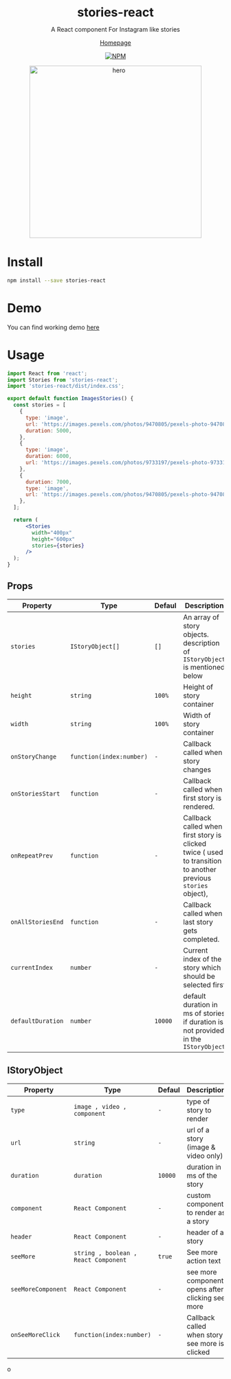 <h1 style="margin: 0" align="center">stories-react</h1>
<p align="center">A React component For Instagram like stories</p>

<p align="center"><a href="https://hannadrehman.github.io/stories-react/">Homepage</a>
<div align="center">
  <a href="https://www.npmjs.com/package/react-insta-stories">
    <img alt="NPM" src="https://img.shields.io/npm/v/stories-react" />
  </a>
</div>

<p align="center">
<img alt="hero" src="https://i.imgur.com/q3Y4ApR.png" width="400">
</p>


# Install
```sh
npm install --save stories-react
```

# Demo

You can find working demo [here](https://hannadrehman.github.io/stories-react/)

# Usage

```jsx
import React from 'react';
import Stories from 'stories-react';
import 'stories-react/dist/index.css';

export default function ImagesStories() {
  const stories = [
    {
      type: 'image',
      url: 'https://images.pexels.com/photos/9470805/pexels-photo-9470805.jpeg?w=300',
      duration: 5000,
    },
    {
      type: 'image',
      duration: 6000,
      url: 'https://images.pexels.com/photos/9733197/pexels-photo-9733197.jpeg?w=300',
    },
    {
      duration: 7000,
      type: 'image',
      url: 'https://images.pexels.com/photos/9470805/pexels-photo-9470805.jpeg?w=300',
    },
  ];

  return (
      <Stories
        width="400px"
        height="600px"
        stories={stories}
      />
  );
}
```


## Props


| Property                 | Type                          | Defaul        | Description                                                                             |
| ------------------------ | ------------------------------| --------------| --------------------------------------------------------------------------------------- |
| `stories`                | `IStoryObject[]`              | `[]`          |  An array of story objects. description of `IStoryObject` is mentioned below            |
| `height`                 | `string`                      | `100%`        |  Height of story container                                                              |
| `width`                  | `string`                      | `100%`        |  Width of story container                                                               |
| `onStoryChange`          | `function(index:number)`      | `-`           |  Callback called when story changes                                                     |
| `onStoriesStart`         | `function`                    | `-`           |  Callback called when first story is rendered.                |
| `onRepeatPrev`         | `function`                    | `-`           |  Callback called when first story is clicked twice ( used to transition to another previous `stories` object),                 |
| `onAllStoriesEnd`        | `function`                    | `-`           |  Callback called when last story gets completed.     |
| `currentIndex`           | `number`                      | `-`           |  Current index of the story which should be selected first                              |
| `defaultDuration`        | `number`                      |  `10000`      |  default duration in ms of stories if duration is not provided in the `IStoryObject`    |

## IStoryObject

| Property              | Type                                 | Defaul       | Description                                                 |
| --------------------- |--------------------------------------| -------------| ------------------------------------------------------------|
| `type`                | `image , video , component`          | `-`          |  type of story to render                                    |
| `url`                 | `string`                             | `-`          |  url of a story (image & video only)                        |
| `duration`            | `duration`                           | `10000`      |  duration in ms of the story                                |
| `component`           | `React Component`                    | `-`          |  custom component to render as a story                      |
| `header`              | `React Component`                    | `-`          |  header of a story                                          |
| `seeMore`             | `string , boolean , React Component` | `true`       |  See more action text                                       |
| `seeMoreComponent`    | `React Component`                    | `-`          |  see more component opens after clicking see more           |
| `onSeeMoreClick`      | `function(index:number)`             | `-`          |  Callback called when story see more is clicked                                                     |

o
